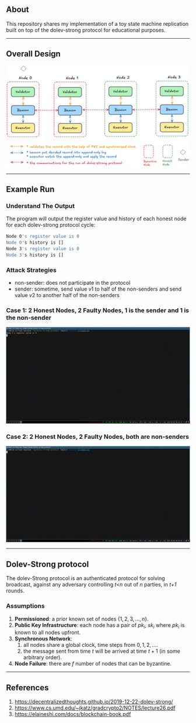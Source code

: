 ## About

This repository shares my implementation of a toy state machine replication built on top of the dolev-strong protocol for educational purposes.

---

## Overall Design

![](assets/overall_design.png)

---

## Example Run

### Understand The Output

The program will output the register value and history of each honest node for each dolev-strong protocol cycle:

```bash
Node 0's register value is 0
Node 0's history is []
Node 3's register value is 0
Node 3's history is []
```

### Attack Strategies

- non-sender: does not participate in the protocol
- sender: sometime, send value $v1$ to half of the non-senders and send value $v2$ to another half of the non-senders

### Case 1: 2 Honest Nodes, 2 Faulty Nodes, 1 is the sender and 1 is the non-sender

![2_f_n_1_sender.gif](recording/2_faulty_node_1_sender_1_non_sender.gif)

### Case 2: 2 Honest Nodes, 2 Faulty Nodes, both are non-senders

![2_f_n_both_non_senders.gif](recording/2_faulty_node_2_non_senders.gif)

---

## Dolev-Strong protocol

The dolev-Strong protocol is an authenticated protocol for solving broadcast, against any adversary controlling *t<n* out of *n* parties, in *t+1* rounds.

### Assumptions

1. **Permissioned**: a prior known set of nodes $\{1, 2, 3, ..., n\}$.
1. **Public Key Infrastructure**: each node has a pair of $pk_i$, $sk_i$ where $pk_i$ is known to all nodes upfront.
1. **Synchronous Network**: 
    1. all nodes share a global clock, time steps from $0, 1, 2, ...$.
    1. the message sent from time $t$ will be arrived at time $t+1$ (in some arbitrary order).
1. **Node Failure**: there are $f$ number of nodes that can be byzantine.

---

## References

1. https://decentralizedthoughts.github.io/2019-12-22-dolev-strong/
1. https://www.cs.umd.edu/~jkatz/gradcrypto2/NOTES/lecture26.pdf
1. https://elaineshi.com/docs/blockchain-book.pdf
